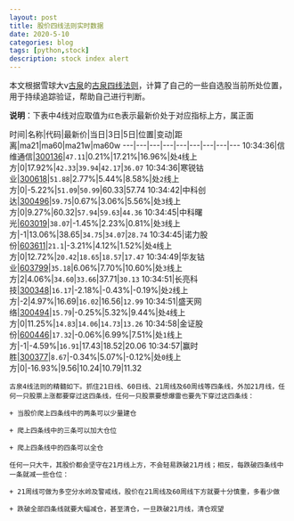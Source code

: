 ```yaml
---
layout: post
title: 股价四线法则实时数据
date: 2020-5-10
categories: blog
tags: [python,stock]
description: stock index alert
---
```



本文根据雪球大v[古泉](https://xueqiu.com/u/7148646888)的[古泉四线法则](https://xueqiu.com/7148646888/130498192)，计算了自己的一些自选股当前所处位置，用于持续追踪验证，帮助自己进行判断。

**说明**：下表中4线对应取值为`红色`表示最新价处于对应指标上方，属正面

时间|名称|代码|最新价|当日|3日|5日|位置|变动|距离|ma21|ma60|ma21w|ma60w
---|---|---|---|---|---|---|---|---
10:34:36|信维通信|[300136](https://xueqiu.com/S/SZ300136)|`47.11`|0.21%|17.21%|16.96%|处`4`线上方|0|17.92%|`42.33`|`39.94`|`42.17`|`36.07`
10:34:36|寒锐钴业|[300618](https://xueqiu.com/S/SZ300618)|`51.88`|2.77%|5.44%|8.58%|处`2`线上方|0|-5.22%|`51.09`|`50.99`|60.33|57.74
10:34:42|中科创达|[300496](https://xueqiu.com/S/SZ300496)|`59.75`|0.67%|3.06%|5.56%|处`3`线上方|0|9.27%|60.32|`57.94`|`59.63`|`44.36`
10:34:45|中科曙光|[603019](https://xueqiu.com/S/SH603019)|`38.07`|-1.45%|2.23%|0.81%|处`3`线上方|-1|13.06%|38.65|`34.75`|`34.07`|`28.74`
10:34:45|诺力股份|[603611](https://xueqiu.com/S/SH603611)|`21.1`|-3.21%|4.12%|1.52%|处`4`线上方|0|12.72%|`20.42`|`18.65`|`18.57`|`17.47`
10:34:49|华友钴业|[603799](https://xueqiu.com/S/SH603799)|`35.18`|6.06%|7.70%|10.60%|处`3`线上方|2|4.06%|`34.60`|`33.66`|37.71|`30.13`
10:34:51|长亮科技|[300348](https://xueqiu.com/S/SZ300348)|`16.17`|-2.18%|-0.43%|-0.19%|处`2`线上方|-2|4.97%|16.69|`16.02`|16.56|`12.99`
10:34:51|盛天网络|[300494](https://xueqiu.com/S/SZ300494)|`15.79`|-0.25%|5.32%|9.44%|处`4`线上方|0|11.25%|`14.83`|`14.06`|`14.73`|`13.26`
10:34:58|金证股份|[600446](https://xueqiu.com/S/SH600446)|`17.32`|-0.06%|6.99%|7.51%|处`1`线上方|-1|-4.59%|`16.91`|17.43|18.52|20.06
10:34:57|赢时胜|[300377](https://xueqiu.com/S/SZ300377)|`8.67`|-0.34%|5.07%|-0.12%|处`0`线上方|0|-16.93%|9.56|10.24|10.79|11.32

```
古泉4线法则的精髓如下。抓住21日线、60日线、21周线及60周线等四条线，外加21月线，任何一只股票上涨都要穿过这四条线，任何一只股票要想爆雷也要先下穿过这四条线：

+ 当股价爬上四条线中的两条可以少量建仓

+ 爬上四条线中的三条可以加大仓位

+ 爬上四条线中的四条可以全仓

任何一只大牛，其股价都会坚守在21月线上方，不会轻易跌破21月线；相反，每跌破四条线中一条就减一些仓位：

+ 21周线可做为多空分水岭及警戒线，股价在21周线及60周线下方就要十分慎重，多看少做

+ 跌破全部四条线就要大幅减仓，甚至清仓，一旦跌破21月线，清仓观望
```